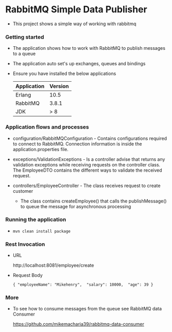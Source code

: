 # RabbitMQ Simple Data Publisher

* This project shows a simple way of working with rabbitmq

### Getting started

* The application shows how to work with RabbitMQ to publish messages to  a queue
* The application auto set's up exchanges, queues and bindings

* Ensure you have installed the below applications

    |Application|Version|
    |---------|------------|
    |Erlang|10.5|
    |RabbitMQ|3.8.1|
    |JDK| \> 8 |


### Application flows and processes

* configuration/RabbitMQConfiguration - Contains configurations required to connect to RabbitMQ. Connection information is inside the
application.properties file.

* exceptions/ValidationExceptions - Is a controller advise that returns any validation exceptions while receiving 
requests on the controller class. The EmployeeDTO contains the different ways to validate the received request.

*  controllers/EmployeeController - The class receives request to create customer
     - The class contains createEmployee() that calls the publishMessage() to queue the message for asynchronous processing


### Running the application

* `mvn clean install package`  

### Rest Invocation

* URL

    http://localhost:8081/employee/create

* Request Body 

    `{
        "employeeName": "Mikehenry", 
        "salary": 10000, 
        "age": 39
    }`
   
### More
* To see how to consume messages from the queue see RabbitMQ data Consumer

    https://github.com/mikemacharia39/rabbitmq-data-consumer
         
 